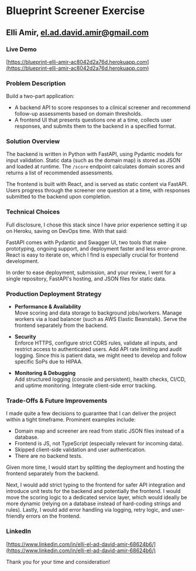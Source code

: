 # Blueprint Screener Exercise
## Elli Amir, el.ad.david.amir@gmail.com

### Live Demo

[https://blueprint-elli-amir-ac8042d2a76d.herokuapp.com](https://blueprint-elli-amir-ac8042d2a76d.herokuapp.com)

### Problem Description

Build a two-part application:

- A backend API to score responses to a clinical screener and recommend follow-up assessments based on domain thresholds.
- A frontend UI that presents questions one at a time, collects user responses, and submits them to the backend in a specified format.

### Solution Overview

The backend is written in Python with FastAPI, using Pydantic models for input validation. Static data (such as the domain map) is stored as JSON and loaded at runtime. The `/score` endpoint calculates domain scores and returns a list of recommended assessments.

The frontend is built with React, and is served as static content via FastAPI. Users progress through the screener one question at a time, with responses submitted to the backend upon completion.

### Technical Choices

Full disclosure, I chose this stack since I have prior experience setting it up on Heroku, saving on DevOps time. With that said:

FastAPI comes with Pydantic and Swagger UI, two tools that make prototyping, ongoing support, and deployment faster and less error-prone. React is easy to iterate on, which I find is especially crucial for frontend development.

In order to ease deployment, submission, and your review, I went for a single repository, FastAPI's hosting, and JSON files for static data.

### Production Deployment Strategy

- **Performance & Availability**  
  Move scoring and data storage to background jobs/workers. Manage workers via a load balancer (such as AWS Elastic Beanstalk). Serve the frontend separately from the backend.

- **Security**  
  Enforce HTTPS, configure strict CORS rules, validate all inputs, and restrict access to authenticated users. Add API rate limiting and audit logging. Since this is patient data, we might need to develop and follow specific SoPs due to HIPAA.

- **Monitoring & Debugging**  
  Add structured logging (console and persistent), health checks, CI/CD, and uptime monitoring. Integrate client-side error tracking.

### Trade-Offs & Future Improvements

I made quite a few decisions to guarantee that I can deliver the project within a tight timeframe. Prominent examples include:

- Domain map and screener are read from static JSON files instead of a database.
- Frontend is JS, not TypeScript (especially relevant for incoming data).
- Skipped client-side validation and user authentication.
- There are no backend tests.

Given more time, I would start by splitting the deployment and hosting the frontend separately from the backend.

Next, I would add strict typing to the frontend for safer API integration and introduce unit tests for the backend and potentially the frontend. I would move the scoring logic to a dedicated service layer, which would ideally be more dynamic (relying on a database instead of hard-coding strings and rules). Lastly, I would add error handling via logging, retry logic, and user-friendly errors on the frontend.

### LinkedIn

[https://www.linkedin.com/in/elli-el-ad-david-amir-68624b6/](https://www.linkedin.com/in/elli-el-ad-david-amir-68624b6/)

Thank you for your time and consideration!

